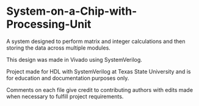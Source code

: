# System-on-a-Chip-with-Processing-Unit
A system designed to perform matrix and integer calculations and then storing the data across multiple modules. 

This design was made in Vivado using SystemVerilog. 

Project made for HDL with SystemVerilog at Texas State University and is for education and documentation purposes only.

Comments on each file give credit to contributing authors with edits made when necessary to fulfill project requirements.

